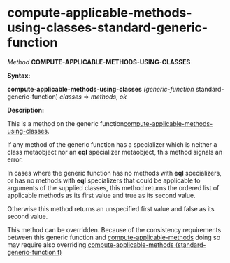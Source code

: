 compute-applicable-methods-using-classes-standard-generic-function
==================================================================

*Method* **COMPUTE-APPLICABLE-METHODS-USING-CLASSES**

**Syntax:**

**compute-applicable-methods-using-classes** *(generic-function* standard-generic-function) *classes* => *methods*, *ok*

**Description:**

This is a method on the generic function[compute-applicable-methods-using-classes](/meta-object-protocol/compute-applicable-methods-using-classes).

If any method of the generic function has a specializer which is neither a class metaobject nor an **eql** specializer metaobject, this method signals an error.

In cases where the generic function has no methods with **eql** specializers, or has no methods with **eql** specializers that could be applicable to arguments of the supplied classes, this method returns the ordered list of applicable methods as its first value and true as its second value.

Otherwise this method returns an unspecified first value and false as its second value.

This method can be overridden. Because of the consistency requirements between this generic function and [compute-applicable-methods](/meta-object-protocol/compute-applicable-methods) doing so may require also overriding [compute-applicable-methods (standard-generic-function t)](/meta-object-protocol/compute-applicable-methods-standard-generic-function)
